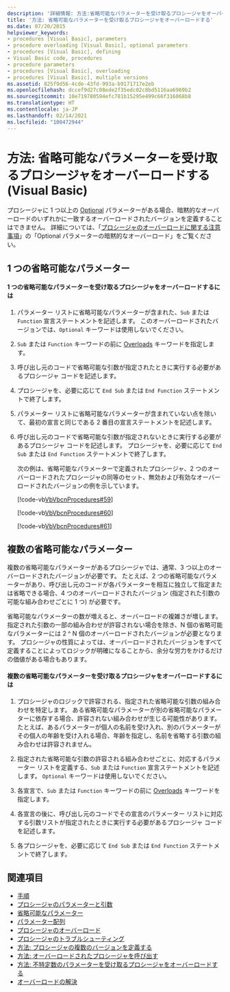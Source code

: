 ```yaml
---
description: '詳細情報: 方法:省略可能なパラメーターを受け取るプロシージャをオーバーロードする (Visual Basic)'
title: '方法: 省略可能なパラメーターを受け取るプロシージャをオーバーロードする'
ms.date: 07/20/2015
helpviewer_keywords:
- procedures [Visual Basic], parameters
- procedure overloading [Visual Basic], optional parameters
- procedures [Visual Basic], defining
- Visual Basic code, procedures
- procedure parameters
- procedures [Visual Basic], overloading
- procedures [Visual Basic], multiple versions
ms.assetid: 825f9d56-4cde-43fd-993a-b9171717e2eb
ms.openlocfilehash: dccef9d27c08ede2f35edc02c8bd5116aa6969b2
ms.sourcegitcommit: 10e719780594efc781b15295e499c66f316068b8
ms.translationtype: HT
ms.contentlocale: ja-JP
ms.lasthandoff: 02/14/2021
ms.locfileid: "100472944"
---
```

# <a name="how-to-overload-a-procedure-that-takes-optional-parameters-visual-basic"></a>方法: 省略可能なパラメーターを受け取るプロシージャをオーバーロードする (Visual Basic)

プロシージャに 1 つ以上の [Optional](../../../language-reference/modifiers/optional.md) パラメーターがある場合、暗黙的なオーバーロードのいずれかに一致するオーバーロードされたバージョンを定義することはできません。 詳細については、「[プロシージャのオーバーロードに関する注意事項](./considerations-in-overloading-procedures.md)」の「Optional パラメーターの暗黙的なオーバーロード」をご覧ください。  
  
## <a name="one-optional-parameter"></a>1 つの省略可能なパラメーター  
  
#### <a name="to-overload-a-procedure-that-takes-one-optional-parameter"></a>1 つの省略可能なパラメーターを受け取るプロシージャをオーバーロードするには  
  
1. パラメーター リストに省略可能なパラメーターが含まれた、`Sub` または `Function` 宣言ステートメントを記述します。 このオーバーロードされたバージョンでは、`Optional` キーワードは使用しないでください。  
  
2. `Sub` または `Function` キーワードの前に [Overloads](../../../language-reference/modifiers/overloads.md) キーワードを指定します。  
  
3. 呼び出し元のコードで省略可能な引数が指定されたときに実行する必要があるプロシージャ コードを記述します。  
  
4. プロシージャを、必要に応じて `End Sub` または `End Function` ステートメントで終了します。  
  
5. パラメーター リストに省略可能なパラメーターが含まれていない点を除いて、最初の宣言と同じである 2 番目の宣言ステートメントを記述します。  
  
6. 呼び出し元のコードで省略可能な引数が指定されないときに実行する必要があるプロシージャ コードを記述します。 プロシージャを、必要に応じて `End Sub` または `End Function` ステートメントで終了します。  
  
     次の例は、省略可能なパラメーターで定義されたプロシージャ、2 つのオーバーロードされたプロシージャの同等のセット、無効および有効なオーバーロードされたバージョンの例を示しています。  
  
     [!code-vb[VbVbcnProcedures#59](~/samples/snippets/visualbasic/VS_Snippets_VBCSharp/VbVbcnProcedures/VB/Class1.vb#59)]  
  
     [!code-vb[VbVbcnProcedures#60](~/samples/snippets/visualbasic/VS_Snippets_VBCSharp/VbVbcnProcedures/VB/Class1.vb#60)]  
  
     [!code-vb[VbVbcnProcedures#61](~/samples/snippets/visualbasic/VS_Snippets_VBCSharp/VbVbcnProcedures/VB/Class1.vb#61)]  
  
## <a name="multiple-optional-parameters"></a>複数の省略可能なパラメーター  

 複数の省略可能なパラメーターがあるプロシージャでは、通常、3 つ以上のオーバーロードされたバージョンが必要です。 たとえば、2 つの省略可能なパラメーターがあり、呼び出し元のコードが各パラメーターを相互に独立して指定または省略できる場合、4 つのオーバーロードされたバージョン (指定された引数の可能な組み合わせごとに 1 つ) が必要です。  
  
 省略可能なパラメーターの数が増えると、オーバーロードの複雑さが増します。 指定された引数の一部の組み合わせが許容されない場合を除き、N 個の省略可能なパラメーターには 2 ^ N 個のオーバーロードされたバージョンが必要となります。 プロシージャの性質によっては、オーバーロードされたバージョンをすべて定義することによってロジックが明確になることから、余分な労力をかけるだけの価値がある場合もあります。  
  
#### <a name="to-overload-a-procedure-that-takes-more-than-one-optional-parameter"></a>複数の省略可能なパラメーターを受け取るプロシージャをオーバーロードするには  
  
1. プロシージャのロジックで許容される、指定された省略可能な引数の組み合わせを特定します。 ある省略可能なパラメーターが別の省略可能なパラメーターに依存する場合、許容されない組み合わせが生じる可能性があります。 たとえば、あるパラメーターが個人の名前を受け入れ、別のパラメーターがその個人の年齢を受け入れる場合、年齢を指定し、名前を省略する引数の組み合わせは許容されません。  
  
2. 指定された省略可能な引数の許容される組み合わせごとに、対応するパラメーター リストを定義する、`Sub` または `Function` 宣言ステートメントを記述します。 `Optional` キーワードは使用しないでください。  
  
3. 各宣言で、`Sub` または `Function` キーワードの前に [Overloads](../../../language-reference/modifiers/overloads.md) キーワードを指定します。  
  
4. 各宣言の後に、呼び出し元のコードでその宣言のパラメーター リストに対応する引数リストが指定されたときに実行する必要があるプロシージャ コードを記述します。  
  
5. 各プロシージャを、必要に応じて `End Sub` または `End Function` ステートメントで終了します。  
  
## <a name="see-also"></a>関連項目

- [手順](./index.md)
- [プロシージャのパラメーターと引数](./procedure-parameters-and-arguments.md)
- [省略可能なパラメーター](./optional-parameters.md)
- [パラメーター配列](./parameter-arrays.md)
- [プロシージャのオーバーロード](./procedure-overloading.md)
- [プロシージャのトラブルシューティング](./troubleshooting-procedures.md)
- [方法: プロシージャの複数のバージョンを定義する](./how-to-define-multiple-versions-of-a-procedure.md)
- [方法: オーバーロードされたプロシージャを呼び出す](./how-to-call-an-overloaded-procedure.md)
- [方法: 不特定数のパラメーターを受け取るプロシージャをオーバーロードする](./how-to-overload-a-procedure-that-takes-an-indefinite-number-of-parameters.md)
- [オーバーロードの解決](./overload-resolution.md)
